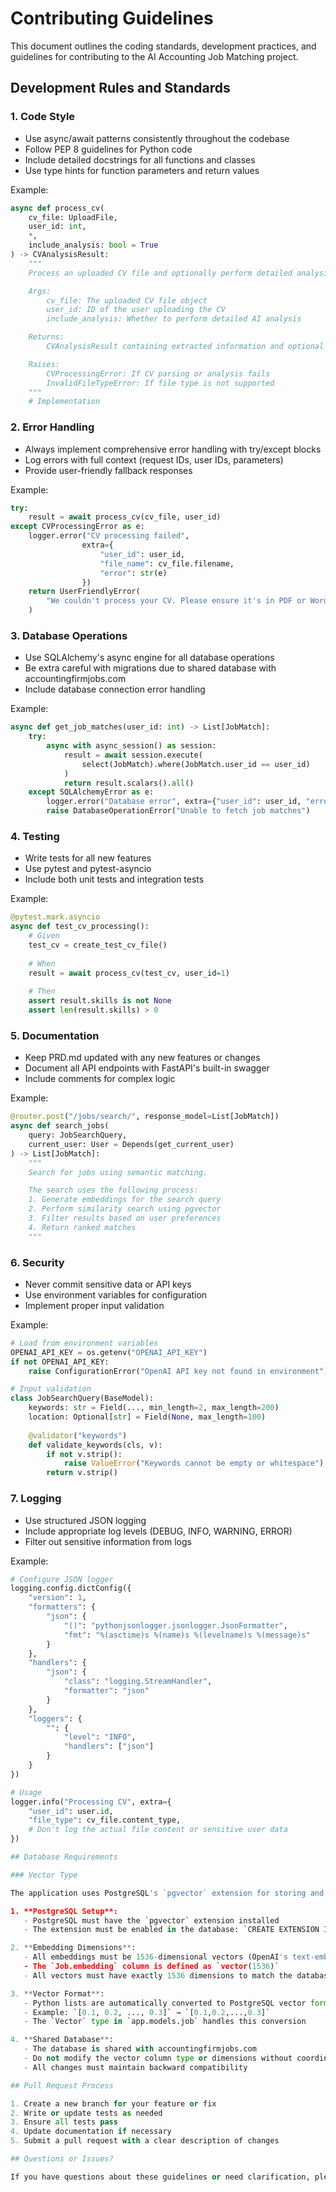 # Contributing Guidelines

This document outlines the coding standards, development practices, and guidelines for contributing to the AI Accounting Job Matching project.

## Development Rules and Standards

### 1. Code Style
- Use async/await patterns consistently throughout the codebase
- Follow PEP 8 guidelines for Python code
- Include detailed docstrings for all functions and classes
- Use type hints for function parameters and return values

Example:
```python
async def process_cv(
    cv_file: UploadFile,
    user_id: int,
    *,
    include_analysis: bool = True
) -> CVAnalysisResult:
    """
    Process an uploaded CV file and optionally perform detailed analysis.

    Args:
        cv_file: The uploaded CV file object
        user_id: ID of the user uploading the CV
        include_analysis: Whether to perform detailed AI analysis

    Returns:
        CVAnalysisResult containing extracted information and optional analysis

    Raises:
        CVProcessingError: If CV parsing or analysis fails
        InvalidFileTypeError: If file type is not supported
    """
    # Implementation
```

### 2. Error Handling
- Always implement comprehensive error handling with try/except blocks
- Log errors with full context (request IDs, user IDs, parameters)
- Provide user-friendly fallback responses

Example:
```python
try:
    result = await process_cv(cv_file, user_id)
except CVProcessingError as e:
    logger.error("CV processing failed", 
                extra={
                    "user_id": user_id,
                    "file_name": cv_file.filename,
                    "error": str(e)
                })
    return UserFriendlyError(
        "We couldn't process your CV. Please ensure it's in PDF or Word format."
    )
```

### 3. Database Operations
- Use SQLAlchemy's async engine for all database operations
- Be extra careful with migrations due to shared database with accountingfirmjobs.com
- Include database connection error handling

Example:
```python
async def get_job_matches(user_id: int) -> List[JobMatch]:
    try:
        async with async_session() as session:
            result = await session.execute(
                select(JobMatch).where(JobMatch.user_id == user_id)
            )
            return result.scalars().all()
    except SQLAlchemyError as e:
        logger.error("Database error", extra={"user_id": user_id, "error": str(e)})
        raise DatabaseOperationError("Unable to fetch job matches")
```

### 4. Testing
- Write tests for all new features
- Use pytest and pytest-asyncio
- Include both unit tests and integration tests

Example:
```python
@pytest.mark.asyncio
async def test_cv_processing():
    # Given
    test_cv = create_test_cv_file()
    
    # When
    result = await process_cv(test_cv, user_id=1)
    
    # Then
    assert result.skills is not None
    assert len(result.skills) > 0
```

### 5. Documentation
- Keep PRD.md updated with any new features or changes
- Document all API endpoints with FastAPI's built-in swagger
- Include comments for complex logic

Example:
```python
@router.post("/jobs/search/", response_model=List[JobMatch])
async def search_jobs(
    query: JobSearchQuery,
    current_user: User = Depends(get_current_user)
) -> List[JobMatch]:
    """
    Search for jobs using semantic matching.

    The search uses the following process:
    1. Generate embeddings for the search query
    2. Perform similarity search using pgvector
    3. Filter results based on user preferences
    4. Return ranked matches
    """
```

### 6. Security
- Never commit sensitive data or API keys
- Use environment variables for configuration
- Implement proper input validation

Example:
```python
# Load from environment variables
OPENAI_API_KEY = os.getenv("OPENAI_API_KEY")
if not OPENAI_API_KEY:
    raise ConfigurationError("OpenAI API key not found in environment")

# Input validation
class JobSearchQuery(BaseModel):
    keywords: str = Field(..., min_length=2, max_length=200)
    location: Optional[str] = Field(None, max_length=100)
    
    @validator("keywords")
    def validate_keywords(cls, v):
        if not v.strip():
            raise ValueError("Keywords cannot be empty or whitespace")
        return v.strip()
```

### 7. Logging
- Use structured JSON logging
- Include appropriate log levels (DEBUG, INFO, WARNING, ERROR)
- Filter out sensitive information from logs

Example:
```python
# Configure JSON logger
logging.config.dictConfig({
    "version": 1,
    "formatters": {
        "json": {
            "()": "pythonjsonlogger.jsonlogger.JsonFormatter",
            "fmt": "%(asctime)s %(name)s %(levelname)s %(message)s"
        }
    },
    "handlers": {
        "json": {
            "class": "logging.StreamHandler",
            "formatter": "json"
        }
    },
    "loggers": {
        "": {
            "level": "INFO",
            "handlers": ["json"]
        }
    }
})

# Usage
logger.info("Processing CV", extra={
    "user_id": user.id,
    "file_type": cv_file.content_type,
    # Don't log the actual file content or sensitive user data
})

## Database Requirements

### Vector Type

The application uses PostgreSQL's `pgvector` extension for storing and querying embeddings. The following requirements must be met:

1. **PostgreSQL Setup**:
   - PostgreSQL must have the `pgvector` extension installed
   - The extension must be enabled in the database: `CREATE EXTENSION IF NOT EXISTS vector;`

2. **Embedding Dimensions**:
   - All embeddings must be 1536-dimensional vectors (OpenAI's text-embedding-ada-002 model)
   - The `Job.embedding` column is defined as `vector(1536)`
   - All vectors must have exactly 1536 dimensions to match the database schema

3. **Vector Format**:
   - Python lists are automatically converted to PostgreSQL vector format
   - Example: `[0.1, 0.2, ..., 0.3]` → `[0.1,0.2,...,0.3]`
   - The `Vector` type in `app.models.job` handles this conversion

4. **Shared Database**:
   - The database is shared with accountingfirmjobs.com
   - Do not modify the vector column type or dimensions without coordination
   - All changes must maintain backward compatibility

## Pull Request Process

1. Create a new branch for your feature or fix
2. Write or update tests as needed
3. Ensure all tests pass
4. Update documentation if necessary
5. Submit a pull request with a clear description of changes

## Questions or Issues?

If you have questions about these guidelines or need clarification, please open an issue in the repository.
